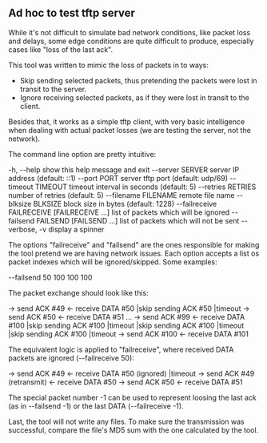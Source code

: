 ## Ad hoc to test tftp server

While it's not difficult to simulate bad network conditions, like packet loss and
delays,  some edge conditions are quite difficult to produce, especially cases
like "loss of the last ack".

This tool was written to mimic the loss of packets in to ways:

- Skip sending selected packets, thus pretending the packets were lost in transit
  to the server.
- Ignore receiving selected packets, as if they were lost in transit to the client.

Besides that, it works as a simple tftp client, with very basic intelligence
when dealing with actual packet losses (we are testing the server, not the network).

The command line option are pretty intuitive:

-h, --help            show this help message and exit
--server SERVER       server IP address (default: ::1)
--port PORT           server tftp port (default: udp/69)
--timeout TIMEOUT     timeout interval in seconds (default: 5)
--retries RETRIES     number of retries (default: 5)
--filename FILENAME   remote file name
--blksize BLKSIZE     block size in bytes (default: 1228)
--failreceive FAILRECEIVE [FAILRECEIVE ...]
                      list of packets which will be ignored
--failsend FAILSEND [FAILSEND ...]
                      list of packets which will not be sent
--verbose, -v         display a spinner


The options "failreceive" and "failsend" are the ones responsible for making the
tool pretend we are having network issues. Each option accepts a list os packet
indexes which will be ignored/skipped. Some examples:

--failsend 50 100 100 100

The packet exchange should look like this:

-> send ACK #49
<- receive DATA #50
|skip sending ACK #50
|timeout
-> send ACK #50
<- receive DATA #51
...
-> send ACK #99
<- receive DATA #100
|skip sending ACK #100
|timeout
|skip sending ACK #100
|timeout
|skip sending ACK #100
|timeout
-> send ACK #100
<- receive DATA #101

The equivalent logic is applied to "failreceive", where received DATA packets are
ignored (--failreceive 50):

-> send ACK #49
<- receive DATA #50 (ignored)
|timeout
-> send ACK #49 (retransmit)
<- receive DATA #50
-> send ACK #50
<- receive DATA #51

The special packet number -1 can be used to represent loosing the last ack
(as in --failsend -1) or the last DATA (--failreceive -1).

Last, the tool will not write any files. To make sure the transmission was
successful, compare the file's MD5 sum with the one calculated by the tool.
